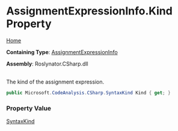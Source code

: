 # AssignmentExpressionInfo\.Kind Property

[Home](../../../../../README.md)

**Containing Type**: [AssignmentExpressionInfo](../README.md)

**Assembly**: Roslynator\.CSharp\.dll

\
The kind of the assignment expression\.

```csharp
public Microsoft.CodeAnalysis.CSharp.SyntaxKind Kind { get; }
```

### Property Value

[SyntaxKind](https://docs.microsoft.com/en-us/dotnet/api/microsoft.codeanalysis.csharp.syntaxkind)

